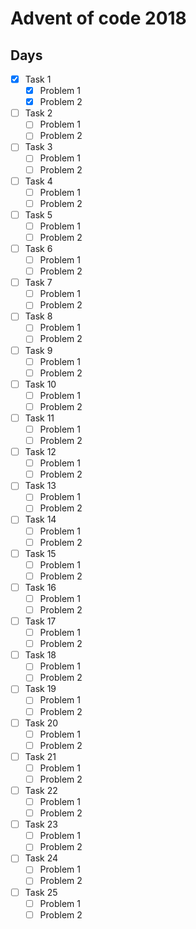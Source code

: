 # Advent of code 2018

## Days
- [x] Task 1
  - [x] Problem 1
  - [x] Problem 2
- [ ] Task 2
  - [ ] Problem 1
  - [ ] Problem 2
- [ ] Task 3
  - [ ] Problem 1
  - [ ] Problem 2
- [ ] Task 4
  - [ ] Problem 1
  - [ ] Problem 2
- [ ] Task 5
  - [ ] Problem 1
  - [ ] Problem 2
- [ ] Task 6
  - [ ] Problem 1
  - [ ] Problem 2
- [ ] Task 7
  - [ ] Problem 1
  - [ ] Problem 2
- [ ] Task 8
  - [ ] Problem 1
  - [ ] Problem 2
- [ ] Task 9
  - [ ] Problem 1
  - [ ] Problem 2
- [ ] Task 10
  - [ ] Problem 1
  - [ ] Problem 2
- [ ] Task 11
  - [ ] Problem 1
  - [ ] Problem 2
- [ ] Task 12
  - [ ] Problem 1
  - [ ] Problem 2
- [ ] Task 13
  - [ ] Problem 1
  - [ ] Problem 2
- [ ] Task 14
  - [ ] Problem 1
  - [ ] Problem 2
- [ ] Task 15
  - [ ] Problem 1
  - [ ] Problem 2
- [ ] Task 16
  - [ ] Problem 1
  - [ ] Problem 2
- [ ] Task 17
  - [ ] Problem 1
  - [ ] Problem 2
- [ ] Task 18
  - [ ] Problem 1
  - [ ] Problem 2
- [ ] Task 19
  - [ ] Problem 1
  - [ ] Problem 2
- [ ] Task 20
  - [ ] Problem 1
  - [ ] Problem 2
- [ ] Task 21
  - [ ] Problem 1
  - [ ] Problem 2
- [ ] Task 22
  - [ ] Problem 1
  - [ ] Problem 2
- [ ] Task 23
  - [ ] Problem 1
  - [ ] Problem 2
- [ ] Task 24
  - [ ] Problem 1
  - [ ] Problem 2
- [ ] Task 25
  - [ ] Problem 1
  - [ ] Problem 2